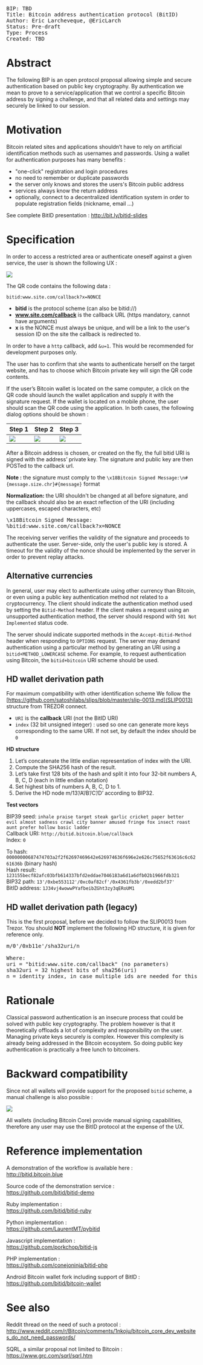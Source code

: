 <pre>
BIP: TBD
Title: Bitcoin address authentication protocol (BitID)
Author: Eric Larcheveque, @EricLarch
Status: Pre-draft
Type: Process
Created: TBD
</pre>

# Abstract

The following BIP is an open protocol proposal allowing simple and secure 
authentication based on public key cryptography. By authentication we mean 
to prove to a service/application that we control a specific Bitcoin address 
by signing a challenge, and that all related data and settings may securely 
be linked to our session.

# Motivation

Bitcoin related sites and applications shouldn’t have to rely on artificial 
identification methods such as usernames and passwords. Using a wallet for 
authentication purposes has many benefits :

- "one-click" registration and login procedures
- no need to remember or duplicate passwords
- the server only knows and stores the users's Bitcoin public address
- services always know the return address
- optionally, connect to a decentralized identification system in order to populate registration fields (nickname, email ...)

See complete BitID presentation : http://bit.ly/bitid-slides

# Specification

In order to access a restricted area or authenticate oneself against a given service, 
the user is shown the following UX :

![](http://i.imgur.com/CvuXijh.png)

The QR code contains the following data :

```
bitid:www.site.com/callback?x=NONCE
```

- **bitid** is the protocol scheme (can also be bitid://)
- **www.site.com/callback** is the callback URL (https mandatory, cannot have arguments)
- **x** is the NONCE must always be unique, and will be a link to the user's session ID on the site the callback is redirected to.

In order to have a `http` callback, add `&u=1`. This would be recommended for development
purposes only.

The user has to confirm that she wants to authenticate herself on the target website, and has 
to choose which Bitcoin private key will sign the QR code contents.

If the user’s Bitcoin wallet is located on the same computer, a click on the QR code should 
launch the wallet application and supply it with the signature request. If the wallet is located 
on a mobile phone, the user should scan the QR code using the application. In both cases, the 
following dialog options should be shown :

| Step 1 | Step 2 | Step 3 |
|--------|--------|--------|
|![](http://i.imgur.com/6KlZFGe.png)|![](http://i.imgur.com/8ZNMmdp.png)|![](http://i.imgur.com/630hUsu.png)|

After a Bitcoin address is chosen, or created on the fly, the full bitid URI is signed with 
the address’ private key. The signature and public key are then POSTed to the callback url.

**Note :** the signature must comply to the `\x18Bitcoin Signed Message:\n#{message.size.chr}#{message}` format

**Normalization:** the URI shouldn't be changed at all before signature, and the callback should also be an exact reflection of the URI (including uppercases, escaped characters, etc)

<pre>
\x18Bitcoin Signed Message:
%bitid:www.site.com/callback?x=NONCE
</pre>

The receiving server verifies the validity of the signature and proceeds to authenticate the user. 
Server-side, only the user's public key is stored. A timeout for the validity of the nonce should 
be implemented by the server in order to prevent replay attacks.

## Alternative currencies

In general, user may elect to authenticate using other currency than Bitcoin, or even using a public key authentication method not related to a cryptocurrency. The client should indicate the authentication method used by setting the `Bitid-Method` header. If the client makes a request using an unsupported authentication method, the server should respond with `501 Not Implemented` status code.

The server should indicate supported methods in the `Accept-Bitid-Method` header when responding to `OPTIONS` request. The server may demand authentication using a particular method by generating an URI using a `bitid+METHOD_LOWERCASE` scheme. For example, to request authentication using Bitcoin, the `bitid+bitcoin` URI scheme should be used.

## HD wallet derivation path

For maximum compatibility with other identification scheme We follow the [https://github.com/satoshilabs/slips/blob/master/slip-0013.md](SLIP0013) structure from TREZOR connect.

* `URI` is the **callback** URI (not the BitID URI)
* `index` (32 bit unsigned integer) : used so one can generate more keys corresponding to the same URI. If not set, by default the index should be `0`

**HD structure**

1. Let’s concatenate the little endian representation of index with the URI.
2. Compute the SHA256 hash of the result.
3. Let’s take first 128 bits of the hash and split it into four 32-bit numbers A, B, C, D (each in little endian notation)
4. Set highest bits of numbers A, B, C, D to 1.
5. Derive the HD node m/13’/A’/B’/C’/D’ according to BIP32.

**Test vectors**

BIP39 seed: `inhale praise target steak garlic cricket paper better evil almost sadness crawl city banner amused fringe fox insect roast aunt prefer hollow basic ladder`    
Callback URI: `http://bitid.bitcoin.blue/callback`    
Index: `0`

To hash: `00000000687474703a2f2f62697469642e626974636f696e2e626c75652f63616c6c6261636b` (binary hash)    
Hash result: `123155becf82afc03bfb614337bfd2eddae7046183a6d1a6dfb02b1966fdb321`    
BIP32 path: `13'/0xbe553112'/0xc0af82cf'/0x4361fb3b'/0xedd2bf37'`    
BitID address: `1J34vj4wowwPYafbeibZGht3zy3qERoUM1`    

## HD wallet derivation path (legacy)

This is the first proposal, before we decided to follow the SLIP0013 from Trezor. You should **NOT** implement the following HD structure, it is given for reference only.

<pre>
m/0'/0xb11e'/sha32uri/n

Where:
uri = "bitid:www.site.com/callback" (no parameters)
sha32uri = 32 highest bits of sha256(uri)
n = identity index, in case multiple ids are needed for this uri (default = 0)
</pre>

# Rationale

Classical password authentication is an insecure process that could be solved with public key cryptography. 
The problem however is that it theoretically offloads a lot of complexity and responsibility on the user. 
Managing private keys securely is complex. However this complexity is already being addressed in the 
Bitcoin ecosystem. So doing public key authentication is practically a free lunch to bitcoiners.

# Backward compatibility

Since not all wallets will provide support for the proposed `bitid` scheme, 
a manual challenge is also possible :

![](http://i.imgur.com/Giz0fGQ.png)

All wallets (including Bitcoin Core) provide manual signing capabilities, therefore any user may use the 
BitID protocol at the expense of the UX.

# Reference implementation

A demonstration of the workflow is available here :  
http://bitid.bitcoin.blue

Source code of the demonstration service :  
https://github.com/bitid/bitid-demo

Ruby implementation :  
https://github.com/bitid/bitid-ruby

Python implementation :  
https://github.com/LaurentMT/pybitid

Javascript implementation :  
https://github.com/porkchop/bitid-js  

PHP implementation :  
https://github.com/conejoninja/bitid-php  

Android Bitcoin wallet fork including support of BitID :  
https://github.com/bitid/bitcoin-wallet

# See also

Reddit thread on the need of such a protocol :
http://www.reddit.com/r/Bitcoin/comments/1nkoju/bitcoin_core_dev_websites_do_not_need_passwords/

SQRL, a similar proposal not limited to Bitcoin :
https://www.grc.com/sqrl/sqrl.htm
